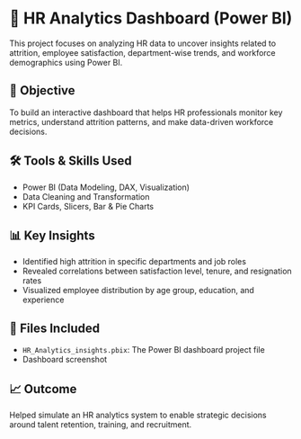 # 👥 HR Analytics Dashboard (Power BI)

This project focuses on analyzing HR data to uncover insights related to attrition, employee satisfaction, department-wise trends, and workforce demographics using Power BI.

## 📌 Objective
To build an interactive dashboard that helps HR professionals monitor key metrics, understand attrition patterns, and make data-driven workforce decisions.

## 🛠️ Tools & Skills Used
- Power BI (Data Modeling, DAX, Visualization)
- Data Cleaning and Transformation
- KPI Cards, Slicers, Bar & Pie Charts

## 📊 Key Insights
- Identified high attrition in specific departments and job roles
- Revealed correlations between satisfaction level, tenure, and resignation rates
- Visualized employee distribution by age group, education, and experience

## 📄 Files Included
- `HR_Analytics_insights.pbix`: The Power BI dashboard project file
- Dashboard screenshot

## 📈 Outcome
Helped simulate an HR analytics system to enable strategic decisions around talent retention, training, and recruitment.

